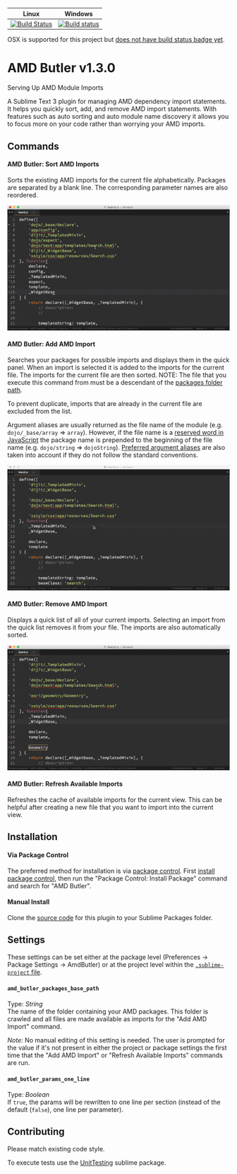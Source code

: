 Linux | Windows
------------|------------
[![Build Status](http://img.shields.io/travis/agrc/AmdButler/master.svg)](https://travis-ci.org/agrc/AmdButler) | [![Build status](https://img.shields.io/appveyor/ci/stdavis/AmdButler/master.svg)](https://ci.appveyor.com/project/stdavis/AmdButler/branch/master)

OSX is supported for this project but [does not have build status badge yet](http://docs.travis-ci.com/user/multi-os/).

AMD Butler v1.3.0
=================
Serving Up AMD Module Imports

A Sublime Text 3 plugin for managing AMD dependency import statements. It helps you quickly sort, add, and remove AMD import statements. With features such as auto sorting and auto module name discovery it allows you to focus more on your code rather than worrying your AMD imports.

## Commands

#### AMD Butler: Sort AMD Imports
Sorts the existing AMD imports for the current file alphabetically. Packages are separated by a blank line. The corresponding parameter names are also reordered.

![](docs/butler_sort.gif)

#### AMD Butler: Add AMD Import
Searches your packages for possible imports and displays them in the quick panel. When an import is selected it is added to the imports for the current file. The imports for the current file are then sorted.
NOTE: The file that you execute this command from must be a descendant of the [packages folder path](#amd_butler_packages_base_path).

To prevent duplicate, imports that are already in the current file are excluded from the list.

Argument aliases are usually returned as the file name of the module (e.g. `dojo/_base/array` => `array`). However, if the file name is a [reserved word in JavaScript](https://developer.mozilla.org/en-US/docs/Web/JavaScript/Reference/Lexical_grammar) the package name is prepended to the beginning of the file name (e.g. `dojo/string` => `dojoString`). [Preferred argument aliases](data/preferred_argument_aliases.py) are also taken into account if they do not follow the standard conventions.

![](docs/butler_add.gif)

#### AMD Butler: Remove AMD Import
Displays a quick list of all of your current imports. Selecting an import from the quick list removes it from your file. The imports are also automatically sorted.

![](docs/butler_remove.gif)

#### AMD Butler: Refresh Available Imports
Refreshes the cache of available imports for the current view. This can be helpful after creating a new file that you want to import into the current view.

## Installation

#### Via Package Control
The preferred method for installation is via [package control](https://sublime.wbond.net/). First [install package control](https://sublime.wbond.net/installation), then run the "Package Control: Install Package" command and search for "AMD Butler".

#### Manual Install
Clone the [source code](https://github.com/agrc/AmdButler) for this plugin to your Sublime Packages folder.

## Settings
These settings can be set either at the package level (Preferences -> Package Settings -> AmdButler) or at the project level within the [`.sublime-project` file](http://www.sublimetext.com/docs/3/projects.html). 

#### `amd_butler_packages_base_path`
Type: *String*  
The name of the folder containing your AMD packages. This folder is crawled and all files are made available as imports for the "Add AMD Import" command.

*Note:* No manual editing of this setting is needed. The user is prompted for the value if it's not present in either the project or package settings the first time that the "Add AMD Import" or "Refresh Available Imports" commands are run.

#### `amd_butler_params_one_line`
Type: *Boolean*  
If `true`, the params will be rewritten to one line per section (instead of the default (`false`), one line per parameter).

## Contributing
Please match existing code style. 

To execute tests use the [UnitTesting](https://github.com/randy3k/UnitTesting) sublime package.
